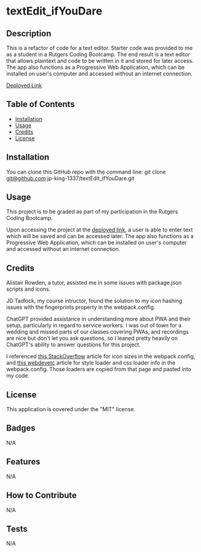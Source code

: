 # textEdit_ifYouDare


## Description
This is a refactor of code for a text editor. Starter code was provided to me as a student in a Rutgers Coding Bootcamp. The end result is a text editor that allows plaintext and code to be written in it and stored for later access. The app also functions as a Progressive Web Application, which can be installed on user's computer and accessed without an internet connection.

[Deployed Link](https://text-edit-if-you-dare-288bba82860c.herokuapp.com/)


## Table of Contents
- [Installation](#installation)
- [Usage](#usage)
- [Credits](#credits)
- [License](#license)


## Installation
You can clone this GitHub repo with the command line:
git clone git@github.com:jp-king-1337/textEdit_ifYouDare.git


## Usage
This project is to be graded as part of my participation in the Rutgers Coding Bootcamp.

Upon accessing the project at the [deployed link](https://text-edit-if-you-dare-288bba82860c.herokuapp.com/), a user is able to enter text which will be saved and can be accessed later. The app also functions as a Progressive Web Application, which can be installed on user's computer and accessed without an internet connection.



## Credits
Alistair Rowden, a tutor, assisted me in some issues with package.json scripts and icons.

JD Tadlock, my course intructor, found the solution to my icon hashing issues with the fingerprints property in the webpack.config.

ChatGPT provided assistance in understanding more about PWA and their setup, particularly in regard to service workers. I was out of town for a wedding and missed parts of our classes covering PWAs, and recordings are nice but don't let you ask questions, so I leaned pretty heavily on ChatGPT's ability to answer questions for this project.

I referenced [this StackOverflow](https://stackoverflow.com/questions/48839338/which-icon-sizes-are-required-for-progressive-web-apps-pwa-as-of-q1-2018) article for icon sizes in the webpack.config, and [this webdevetc](https://webdevetc.com/programming-tricks/javascript/webpack/guide-to-webpack-css-style-loader/) article for style loader and css loader info in the webpack.config. Those loaders are copied from that page and pasted into my code.


## License
This application is covered under the "MIT" license.


## Badges
N/A


## Features
N/A


## How to Contribute
N/A


## Tests
N/A